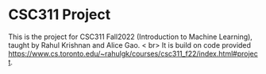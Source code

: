 # CSC311 Project
This is the project for CSC311 Fall2022 (Introduction to Machine Learning), taught by Rahul Krishnan and Alice Gao. < br>
It is build on code provided https://www.cs.toronto.edu/~rahulgk/courses/csc311_f22/index.html#project.
